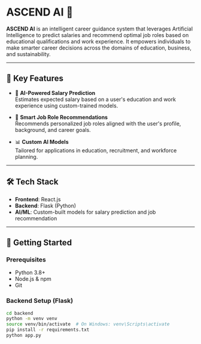 #  ASCEND AI 🚀

**ASCEND AI** is an intelligent career guidance system that leverages Artificial Intelligence to predict salaries and recommend optimal job roles based on educational qualifications and work experience. It empowers individuals to make smarter career decisions across the domains of education, business, and sustainability.

---

## 🧠 Key Features

- 🎯 **AI-Powered Salary Prediction**  
  Estimates expected salary based on a user's education and work experience using custom-trained models.

- 💼 **Smart Job Role Recommendations**  
  Recommends personalized job roles aligned with the user's profile, background, and career goals.

- 📊 **Custom AI Models**  
  Tailored for applications in education, recruitment, and workforce planning.

---

## 🛠 Tech Stack

- **Frontend**: React.js  
- **Backend**: Flask (Python)  
- **AI/ML**: Custom-built models for salary prediction and job recommendation  

---

## 🚀 Getting Started

### Prerequisites

- Python 3.8+
- Node.js & npm
- Git

### Backend Setup (Flask)

```bash
cd backend
python -m venv venv
source venv/bin/activate  # On Windows: venv\Scripts\activate
pip install -r requirements.txt
python app.py
